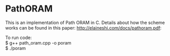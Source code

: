 # PathORAM
This is an implementation of Path ORAM in C. Details about how the scheme works can be found in this paper: http://elaineshi.com/docs/pathoram.pdf:  

To run code: 
<br/>$ g++ path_oram.cpp -o poram
<br/>$ ./poram
